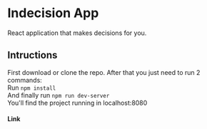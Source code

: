 # Indecision App

React application that makes decisions for you.

## Intructions

First download or clone the repo. After that you just need to run 2 commands: <br />
Run ```npm install``` <br />
And finally run ```npm run dev-server``` <br />
You'll find the project running in localhost:8080

 #### Link

